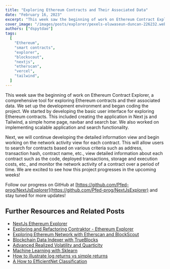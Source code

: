 ```yaml
---
title: "Exploring Ethereum Contracts and Their Associated Data"
date: "February 16, 2023"
excerpt: "This week saw the beginning of work on Ethereum Contract Explorer, a comprehensive tool for exploring Ethereum contracts and their associated data."
cover_image: "/images/posts/explorer/pexels-oluwaseun-duncan-226232.webp"
authors: ["dspytdao"]
tags:
  [
    "Ethereum",
    "smart contracts",
    "explorer",
    "blockscout",
    "nextjs",
    "etherscan",
    "vercel",
    "tailwind",
  ]
---
```


This week saw the beginning of work on Ethereum Contract Explorer, a comprehensive tool for exploring Ethereum contracts and their associated data. We set up the development environment and began coding the project. We started by developing the basic user interface for exploring Ethereum contracts. This included creating the application in Next js and Tailwind, a simple home page, navbar and search bar. We also worked on implementing scalable application and search functionality.

Next, we will continue developing the detailed information view and begin working on the network activity view for each contract. This will allow users to search for contracts based on various criteria such as address, transaction hash, contract name, etc., view detailed information about each contract such as the code, deployed transactions, storage and execution costs, etc., and monitor the network activity of a contract over a period of time. We are excited to see how this project progresses in the upcoming weeks!

Follow our progress on GitHub at [https://github.com/Pfed-prog/NextJsExplorer](https://github.com/Pfed-prog/NextJsExplorer) and stay tuned for more updates!

## Further Resources and Related Posts

- [NextJs Ethereum Explorer](https://github.com/Pfed-prog/NextJsExplorer)
- [Exploring and Refactoring Contraktor - Ethereum Explorer](https://dspyt.com/refactoring-contraktor)
- [Exploring Ethereum Network with Etherscan and BlockScout](https://dspyt.com/exploring-ethereum)
- [Blockchain Data Indexer with TrueBlocks](https://dspyt.com/blockchain-data-indexer-with-trueblocks)
- [Advanced Realized Volatility and Quarticity](https://dspyt.com/advanced-realized-volatility-and-quarticity)
- [Machine Learning with Sklearn](https://dspyt.com/machine-learning-time-series-temperature-data-modeling)
- [How to illustrate log returns vs simple returns](https://dspyt.com/simple-returns-log-return-and-volatility-simple-introduction)
- [A How to EfficientNet Classification](https://dspyt.com/efficientnet-classification)
